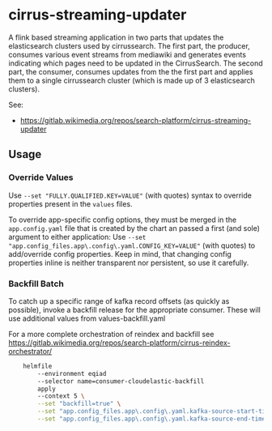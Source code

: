 # cirrus-streaming-updater

A flink based streaming application in two parts that updates the
elasticsearch clusters used by cirrussearch. The first part, the
producer, consumes various event streams from mediawiki and generates
events indicating which pages need to be updated in the CirrusSearch.
The second part, the consumer, consumes updates from the the first
part and applies them to a single cirrussearch cluster (which is made
up of 3 elasticsearch clusters).

See:
- https://gitlab.wikimedia.org/repos/search-platform/cirrus-streaming-updater

## Usage

### Override Values

Use `--set "FULLY.QUALIFIED.KEY=VALUE"` (with quotes) syntax to override properties present in the `values` files.

To override app-specific config options, they must be merged in the `app.config.yaml` file that is created by the chart an passed a first (and sole) argument to either application:
Use `--set "app.config_files.app\.config\.yaml.CONFIG_KEY=VALUE"` (with quotes) to add/override config properties.
Keep in mind, that changing config properties inline is neither transparent nor persistent, so use it carefully.

### Backfill Batch

To catch up a specific range of kafka record offsets (as quickly as possible), invoke a backfill release
for the appropriate consumer. These will use additional values from values-backfill.yaml

For a more complete orchestration of reindex and backfill see https://gitlab.wikimedia.org/repos/search-platform/cirrus-reindex-orchestrator/

```sh
    helmfile
        --environment eqiad
        --selector name=consumer-cloudelastic-backfill
        apply
        --context 5 \
        --set "backfill=true" \
        --set "app.config_files.app\.config\.yaml.kafka-source-start-time=2024-02-01T01:23:45Z" \
        --set "app.config_files.app\.config\.yaml.kafka-source-end-time=2024-02-01T02:34:56Z"
